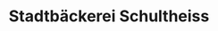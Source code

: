 ---
title: "Stadtbäckerei Schultheiss"
url: /ostfildern/stadtbaeckerei-schultheiss/
shop: Bäckerei
---